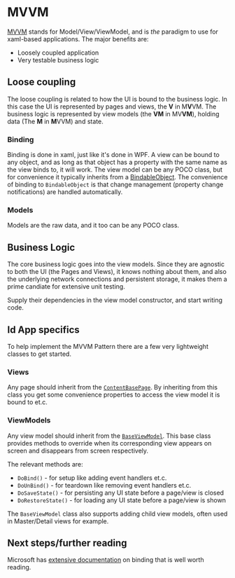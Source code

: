 # MVVM #

[MVVM](https://docs.microsoft.com/en-us/xamarin/xamarin-forms/enterprise-application-patterns/mvvm) stands for Model/View/ViewModel, 
and is _the_ paradigm to use for xaml-based applications. The major benefits are:

- Loosely coupled application
- Very testable business logic

## Loose coupling ##

The loose coupling is related to how the UI is bound to the business logic.
In this case the UI is represented by pages and views, the **V** in M**V**VM.
The business logic is represented by view models (the **VM** in MV**VM**), holding data (The **M** in **M**VVM) and state.

### Binding ###

Binding is done in xaml, just like it's done in WPF. A view can be bound to
any object, and as long as that object has a property with the same name as the view binds to,
it will work. The view model can be any POCO class, but for convenience it typically inherits
from a [BindableObject](https://docs.microsoft.com/en-us/dotnet/api/xamarin.forms.bindableobject?view=xamarin-forms). The convenience
of binding to `BindableObject` is that change management (property change notifications) are handled automatically.

### Models ###

Models are the raw data, and it too can be any POCO class.

## Business Logic ##

The core business logic goes into the view models. Since they are agnostic to
both the UI (the Pages and Views), it knows nothing about them, and also the underlying network connections and persistent storage,
it makes them a prime candiate for extensive unit testing.

Supply their dependencies in the view model constructor, and start writing code.

## Id App specifics ##

To help implement the MVVM Pattern there are a few very lightweight classes to get started.

### Views ###

Any page should inherit from the [`ContentBasePage`](../IdApp/Pages/ContentBasePage.cs).
By inheriting from this class you get some convenience properties to access the view model it is bound to et.c.

### ViewModels ###

Any view model should inherit from the [`BaseViewModel`](../IdApp/Pages/BaseViewModel.cs). This base class
provides methods to override when its corresponding view appears on screen and disappears from screen respectively.

The relevant methods are:

- `DoBind()` - for setup like adding event handlers et.c.
- `DoUnBind()` - for teardown like removing event handlers et.c.
- `DoSaveState()` - for persisting any UI state before a page/view is closed
- `DoRestoreState()` - for loading any UI state before a page/view is shown

The `BaseViewModel` class also supports adding child view models, often used in Master/Detail views for example.

## Next steps/further reading ##

Microsoft has [extensive documentation](https://docs.microsoft.com/en-us/xamarin/xamarin-forms/app-fundamentals/data-binding/) on 
binding that is well worth reading.